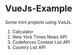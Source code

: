 # VueJs-Example
Some mini projects using VueJs.
 1. Calculator
 2. New York Times News API
 3. Codeforces Contest List API
 3. Country List API
